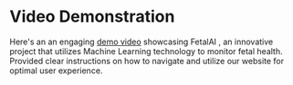 # Video Demonstration
Here's an an engaging [demo video](https://drive.google.com/drive/u/0/folders/1a_mcWFILuoHrxW2m9wcY-zJLojlVKLaw) showcasing FetalAI , an innovative project that utilizes Machine Learning technology to monitor fetal health. Provided clear instructions on how to navigate and utilize our website for optimal user experience.
